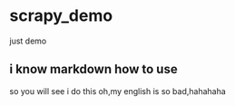 # scrapy_demo
just demo

## i know markdown how to use 
so you will see i do this 
oh,my english is so bad,hahahaha
